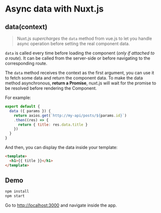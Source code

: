 # Async data with Nuxt.js

## data(context)

> Nuxt.js *supercharges* the `data` method from vue.js to let you handle async operation before setting the real component data.

`data` is called every time before loading the component (*only if attached to a route*). It can be called from the server-side or before navigating to the corresponding route.

The `data` method receives the context as the first argument, you can use it to fetch some data and return the component data. To make the data method asynchronous, **return a Promise**, nuxt.js will wait for the promise to be resolved before rendering the Component.

For example:
```js
export default {
  data ({ params }) {
    return axios.get(`http://my-api/posts/${params.id}`)
    .then((res) => {
      return { title: res.data.title }
    })
  }
}
```

And then, you can display the data inside your template:

```html
<template>
  <h1>{{ title }}</h1>
</template>
```

## Demo

```bash
npm install
npm start
```

Go to [http://localhost:3000](http://localhost:3000) and navigate inside the app.
